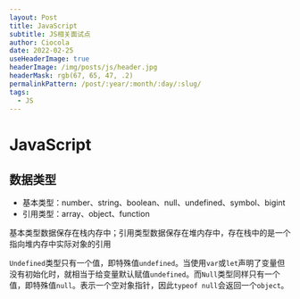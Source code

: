 ```yaml
---
layout: Post
title: JavaScript
subtitle: JS相关面试点
author: Ciocola
date: 2022-02-25
useHeaderImage: true
headerImage: /img/posts/js/header.jpg
headerMask: rgb(67, 65, 47, .2)
permalinkPattern: /post/:year/:month/:day/:slug/
tags:
  - JS
---
```


# JavaScript

## 数据类型

- 基本类型：number、string、boolean、null、undefined、symbol、bigint
- 引用类型：array、object、function

基本类型数据保存在栈内存中；引用类型数据保存在堆内存中，存在栈中的是一个指向堆内存中实际对象的引用

`Undefined`类型只有一个值，即特殊值`undefined`。当使用`var`或`let`声明了变量但没有初始化时，就相当于给变量默认赋值`undefined`。而`Null`类型同样只有一个值，即特殊值`null`。表示一个空对象指针，因此`typeof null`会返回一个`object`。

